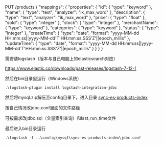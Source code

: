PUT /products
{
  "mappings": {
    "properties": {
      "id": { "type": "keyword" },
      "name": { "type": "text", "analyzer": "ik_max_word" },
      "description": { "type": "text", "analyzer": "ik_max_word" },
      "price": { "type": "float" },
      "sold": { "type": "integer" },
      "stock": { "type": "integer" },
      "merchantName": { "type": "keyword" },
      "categories": { "type": "keyword" },
      "status": { "type": "integer" },
      "createTime": { 
        "type": "date",
        "format": "yyyy-MM-dd HH:mm:ss||yyyy-MM-dd'T'HH:mm:ss.SSS'Z'||epoch_millis"
      },
      "updateTime": { 
        "type": "date",
        "format": "yyyy-MM-dd HH:mm:ss||yyyy-MM-dd'T'HH:mm:ss.SSS'Z'||epoch_millis" 
      }
    }
  }
}



需安装logstash（版本与自己电脑上的elasticsearch对应）

https://www.elastic.co/downloads/past-releases/logstash-7-12-1

然后在bin目录里运行（Windows系统）

```
.\logstash-plugin install logstash-integration-jdbc
```

然后将mysql.zip解压至config目录下，进入目录 [sync-es-products-index](..\..\docker\logstash-7.12.1\config\mysql\sync-es-products-index) 

按自己情况改jdbc.conf里面的文件路径

可按需求改jdbc.sql（全量索引查询）和last_run_time文件

最后进入bin目录运行

```
.\logstash -f ..\config\mysql\sync-es-products-index\jdbc.conf
```